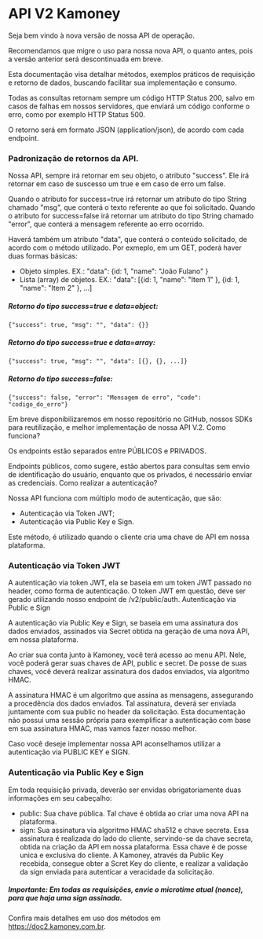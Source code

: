 # API V2 Kamoney

Seja bem vindo à nova versão de nossa API de operação.

Recomendamos que migre o uso para nossa nova API, o quanto antes, pois a versão anterior será descontinuada em breve. 

Esta documentação visa detalhar métodos, exemplos práticos de requisição e retorno de dados, buscando facilitar sua implementação e consumo.

Todas as consultas retornam sempre um código HTTP Status 200, salvo em casos de falhas em nossos servidores, que enviará um código conforme o erro, como por exemplo HTTP Status 500.

O retorno será em formato JSON (application/json), de acordo com cada endpoint.

### Padronização de retornos da API.

Nossa API, sempre irá retornar em seu objeto, o atributo "success". Ele irá retornar em caso de suscesso um true e em caso de erro um false.

Quando o atributo for success=true irá retornar um atributo do tipo String chamado "msg", que conterá o texto referente ao que foi solicitado. Quando o atributo for success=false irá retornar um atributo do tipo String chamado "error", que conterá a mensagem referente ao erro ocorrido.

Haverá também um atributo "data", que conterá o conteúdo solicitado, de acordo com o método utilizado. Por exmeplo, em um GET, poderá haver duas formas básicas:

- Objeto simples. EX.: "data": {id: 1, "name": "João Fulano" }
- Lista (array) de objetos. EX.: "data": [{id: 1, "name": "Item 1" }, {id: 1, "name": "Item 2" }, ...]

##### Retorno do tipo success=true e data=object:

```
{"success": true, "msg": "", "data": {}}
```

##### Retorno do tipo success=true e data=array:

```
{"success": true, "msg": "", "data": [{}, {}, ...]}
```

##### Retorno do tipo success=false:

```
{"success": false, "error": "Mensagem de erro", "code": "codigo_do_erro"}
```
Em breve disponibilizaremos em nosso repositório no GitHub, nossos SDKs para reutilização, e melhor implementação de nossa API V.2.
Como funciona?

Os endpoints estão separados entre PÚBLICOS e PRIVADOS.

Endpoints públicos, como sugere, estão abertos para consultas sem envio de identificação do usuário, enquanto que os privados, é necessário enviar as credenciais.
Como realizar a autenticação?

Nossa API funciona com múltiplo modo de autenticação, que são:

- Autenticação via Token JWT;
- Autenticação via Public Key e Sign.

Este método, é utilizado quando o cliente cria uma chave de API em nossa plataforma.

### Autenticação via Token JWT

A autenticação via token JWT, ela se baseia em um token JWT passado no header, como forma de autenticação. O token JWT em questão, deve ser gerado utilizando nosso endpoint de /v2/public/auth.
Autenticação via Public e Sign

A autenticação via Public Key e Sign, se baseia em uma assinatura dos dados enviados, assinados via Secret obtida na geração de uma nova API, em nossa plataforma.

Ao criar sua conta junto à Kamoney, você terá acesso ao menu API. Nele, você poderá gerar suas chaves de API, public e secret. De posse de suas chaves, você deverá realizar assinatura dos dados enviados, via algoritmo HMAC.

A assinatura HMAC é um algoritmo que assina as mensagens, assegurando a procedência dos dados enviados. Tal assinatura, deverá ser enviada juntamente com sua public no header da solicitação. Esta documentação não possui uma sessão própria para exemplificar a autenticação com base em sua assinatura HMAC, mas vamos fazer nosso melhor.

Caso você deseje implementar nossa API aconselhamos utilizar a autenticação via PUBLIC KEY e SIGN.

### Autenticação via Public Key e Sign

Em toda requisição privada, deverão ser envidas obrigatoriamente duas informações em seu cabeçalho:

- public: Sua chave pública. Tal chave é obtida ao criar uma nova API na plataforma.
- sign: Sua assinatura via algoritmo HMAC sha512 e chave secreta. Essa assinatura é realizada do lado do cliente, servindo-se da chave secreta, obtida na criação da API em nossa plataforma. Essa chave é de posse unica e exclusiva do cliente. A Kamoney, através da Public Key recebida, consegue obter a Scret Key do cliente, e realizar a validação da sign enviada para autenticar a veracidade da solicitação.

##### Importante: Em todas as requisições, envie o microtime atual (nonce), para que haja uma sign assinada.

Confira mais detalhes em uso dos métodos em https://doc2.kamoney.com.br.
